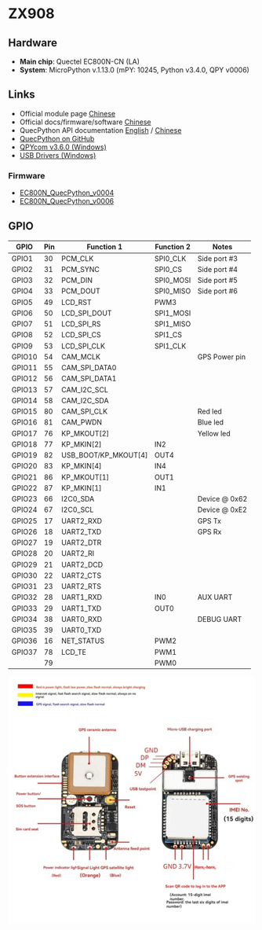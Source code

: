# ZX908

## Hardware

-   **Main chip**: Quectel EC800N-CN (LA)
-   **System**: MicroPython v.1.13.0 (mPY: 10245, Python v3.4.0, QPY v0006)

## Links

-   Official module page [Chinese](https://python.quectel.com/modules-cat/ec800n-series)
-   Official docs/firmware/software [Chinese](https://python.quectel.com/resource-download?pid=146&cid=6)
-   QuecPython API documentation [English](https://python.quectel.com/doc/API_reference/en/) / [Chinese](https://python.quectel.com/doc/API_reference/zh/index.html)
-   [QuecPython on GitHub](https://github.com/QuecPython)
-   [QPYcom v3.6.0 (Windows)](https://python.quectel.com/en/wp-content/uploads/sites/2/2024/11/QPYcom_V3.6.0.zip)
-   [USB Drivers (Windows)](https://python.quectel.com/wp-content/uploads/2024/09/Quectel_Windows_USB_DriverA_Customer_V1.1.13.zip)

### Firmware

-   [EC800N_QuecPython_v0004](Firmware/QPY_OCPU_V0004_EC800N_CNLA_FW.bin)
-   [EC800N_QuecPython_v0006](Firmware/QPY_OCPU_V0006_EC800N_CNLA_FW.bin)

## GPIO

| GPIO   | Pin | Function 1           | Function 2 | Notes         |
| ------ | --- | -------------------- | ---------- | ------------- |
| GPIO1  | 30  | PCM_CLK              | SPI0_CLK   | Side port #3  |
| GPIO2  | 31  | PCM_SYNC             | SPI0_CS    | Side port #4  |
| GPIO3  | 32  | PCM_DIN              | SPI0_MOSI  | Side port #5  |
| GPIO4  | 33  | PCM_DOUT             | SPI0_MISO  | Side port #6  |
| GPIO5  | 49  | LCD_RST              | PWM3       |
| GPIO6  | 50  | LCD_SPI_DOUT         | SPI1_MOSI  |
| GPIO7  | 51  | LCD_SPI_RS           | SPI1_MISO  |
| GPIO8  | 52  | LCD_SPI_CS           | SPI1_CS    |
| GPIO9  | 53  | LCD_SPI_CLK          | SPI1_CLK   |
| GPIO10 | 54  | CAM_MCLK             |            | GPS Power pin |
| GPIO11 | 55  | CAM_SPI_DATA0        |
| GPIO12 | 56  | CAM_SPI_DATA1        |
| GPIO13 | 57  | CAM_I2C_SCL          |
| GPIO14 | 58  | CAM_I2C_SDA          |
| GPIO15 | 80  | CAM_SPI_CLK          |            | Red led       |
| GPIO16 | 81  | CAM_PWDN             |            | Blue led      |
| GPIO17 | 76  | KP_MKOUT[2]          |            | Yellow led    |
| GPIO18 | 77  | KP_MKIN[2]           | IN2        |
| GPIO19 | 82  | USB_BOOT/KP_MKOUT[4] | OUT4       |
| GPIO20 | 83  | KP_MKIN[4]           | IN4        |
| GPIO21 | 86  | KP_MKOUT[1]          | OUT1       |
| GPIO22 | 87  | KP_MKIN[1]           | IN1        |
| GPIO23 | 66  | I2C0_SDA             |            | Device @ 0x62 |
| GPIO24 | 67  | I2C0_SCL             |            | Device @ 0xE2 |
| GPIO25 | 17  | UART2_RXD            |            | GPS Tx        |
| GPIO26 | 18  | UART2_TXD            |            | GPS Rx        |
| GPIO27 | 19  | UART2_DTR            |            |               |
| GPIO28 | 20  | UART2_RI             |            |               |
| GPIO29 | 21  | UART2_DCD            |            |               |
| GPIO30 | 22  | UART2_CTS            |            |               |
| GPIO31 | 23  | UART2_RTS            |            |               |
| GPIO32 | 28  | UART1_RXD            | IN0        | AUX UART      |
| GPIO33 | 29  | UART1_TXD            | OUT0       |               |
| GPIO34 | 38  | UART0_RXD            |            | DEBUG UART    |
| GPIO35 | 39  | UART0_TXD            |            |               |
| GPIO36 | 16  | NET_STATUS           | PWM2       |
| GPIO37 | 78  | LCD_TE               | PWM1       |
|        | 79  |                      | PWM0       |

![ZX908 Board](images/ZX908.jpg)
